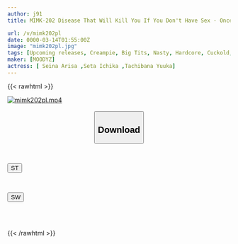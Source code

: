 ```yaml
---
author: j91
title: MIMK-202 Disease That Will Kill You If You Don't Have Sex - Once It Develops, Sex Is Obligatory - Live-action Version Series Total Sales Have Exceeded 220,000 Copies! The First Three Episodes Are All Included In One Volume!

url: /v/mimk202pl
date: 0000-03-14T01:55:00Z
image: "mimk202pl.jpg"
tags: [Upcoming releases, Creampie, Big Tits, Nasty, Hardcore, Cuckold, Original Collaboration	]
maker: [MOODYZ]
actress: [ Seina Arisa ,Seta Ichika ,Tachibana Yuuka]
---
```



{{< rawhtml >}}

<div class="video" data-videoid="pending_link.html">
    <a href="javascript:;">
        <img src="/v/mimk202pl/mimk202pl.jpg" width="WIDTH" height="HEIGHT" alt="mimk202pl.mp4" loading="lazy">
    </a>
</div>

<script type="text/javascript" src="https://j91.asia/asset/on-demand-pend.js"></script>

<br>
  <link rel="stylesheet" href="https://j91.asia/asset/bs5.css">
  
  <center>
  <button class="btn btn-primary" type="button" data-bs-toggle="collapse" data-bs-target=".multi-collapse" aria-expanded="false" aria-controls="multiCollapseExample1 multiCollapseExample2"><h2>Download</h2></button></center>
</p>
<div class="row">
  <div class="col">
    <div class="collapse multi-collapse" id="multiCollapseExample1">
      <div class="card card-body">
	      	      <br>
<div class="buttons">  
<p><a href="https://j91.asia/pending_link.html" target="_blank"><button class="btn-hover color-3"><i class="fa fa-download"></i> ST</button></a></p></div>
    </div>
  </div>
</div>
  <div class="col">
    <div class="collapse multi-collapse" id="multiCollapseExample2">
      <div class="card card-body">
	      <br>
<div class="buttons">
<p><a href="https://j91.asia/pending_link.html" target="_blank"><button class="btn-hover color-2"><i class="fa fa-download"></i> SW</button></a></p></div>
<br><br>
      </div>
    </div>
  </div>
</div>

{{< /rawhtml >}}